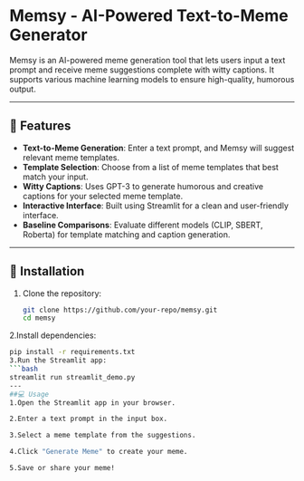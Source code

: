 # Memsy - AI-Powered Text-to-Meme Generator

Memsy is an AI-powered meme generation tool that lets users input a text prompt and receive meme suggestions complete with witty captions. It supports various machine learning models to ensure high-quality, humorous output.

---

## 🚀 Features

- **Text-to-Meme Generation**: Enter a text prompt, and Memsy will suggest relevant meme templates.
- **Template Selection**: Choose from a list of meme templates that best match your input.
- **Witty Captions**: Uses GPT-3 to generate humorous and creative captions for your selected meme template.
- **Interactive Interface**: Built using Streamlit for a clean and user-friendly interface.
- **Baseline Comparisons**: Evaluate different models (CLIP, SBERT, Roberta) for template matching and caption generation.

---

## 🔧 Installation

1. Clone the repository:
   ```bash
   git clone https://github.com/your-repo/memsy.git
   cd memsy
2.Install dependencies:
  ```bash
  pip install -r requirements.txt
3.Run the Streamlit app:
  ```bash
  streamlit run streamlit_demo.py
---
##💻 Usage
1.Open the Streamlit app in your browser.

2.Enter a text prompt in the input box.

3.Select a meme template from the suggestions.

4.Click "Generate Meme" to create your meme.

5.Save or share your meme!

